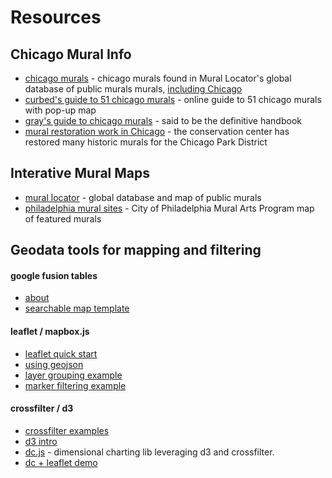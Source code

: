# Resources


## Chicago Mural Info

* [chicago murals](http://murallocator.org/tag/chicago) - chicago murals found in Mural Locator's global database of public murals
  murals, [including Chicago](http://murallocator.org/tag/chicago)
* [curbed's guide to 51 chicago murals](http://chicago.curbed.com/archives/2014/07/17/a-guide-to-44-neighborhood-murals-you-must-see-right-now.php) - online guide to 51 chicago murals with pop-up map
* [gray's guide to chicago murals](http://press.uchicago.edu/ucp/books/book/chicago/G/bo3641455.html) - said to be the definitive handbook
* [mural restoration work in Chicago](http://www.theconservationcenter.com/conservation-services/murals) - the conservation center has restored many historic murals for the Chicago Park District


## Interative Mural Maps

* [mural locator](http://murallocator.org/) - global database and map of public
  murals
* [philadelphia mural sites](http://muralarts.org/collections/featured-murals/map) - City of Philadelphia Mural Arts Program map of featured murals


## Geodata tools for mapping and filtering


#### google fusion tables

* [about](http://tables.googlelabs.com/)
* [searchable map template](http://derekeder.com/searchable_map_template/)


#### leaflet / mapbox.js

* [leaflet quick start](http://leafletjs.com/examples/quick-start.html)
* [using geojson](http://leafletjs.com/examples/geojson.html)
* [layer grouping example](http://leafletjs.com/examples/layers-control.html)
* [marker filtering example](https://www.mapbox.com/mapbox.js/example/v1.0.0/filtering-markers/)


#### crossfilter / d3

* [crossfilter examples](https://github.com/joyrexus/crossfiltering)
* [d3 intro](http://square.github.io/intro-to-d3)
* [dc.js](http://dc-js.github.io/dc.js/index.html) - dimensional charting lib
  leveraging d3 and crossfilter.
* [dc + leaflet demo](https://github.com/cmvee/Nashville-Building-Permits)

